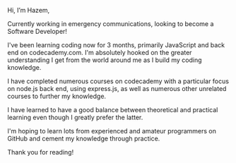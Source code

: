Hi, I’m Hazem,

Currently working in emergency communications, looking to become a Software Developer!

I've been learning coding now for 3 months, primarily JavaScript and back end on codecademy.com.
I'm absolutely hooked on the greater understanding I get from the world around me as I build my coding knowledge.

I have completed numerous courses on codecademy with a particular focus on node.js back end, using express.js, as well as numerous other unrelated courses to further my knowledge.

I have learned to have a good balance between theoretical and practical learning even though I greatly prefer the latter.

I'm hoping to learn lots from experienced and amateur programmers on GitHub and cement my knowledge through practice.

Thank you for reading!
